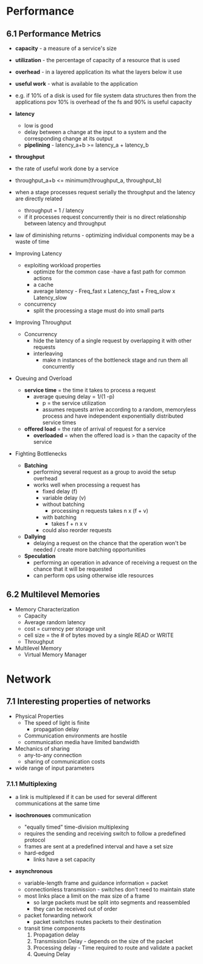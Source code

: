 # Performance

## 6.1 Performance Metrics

-  **capacity** - a measure of a service's size
-  **utilization** - the percentage of capacity of a resource that is used
-  **overhead** - in a layered application its what the layers below it use
-  **useful work** - what is available to the application
  - e.g. if 10% of a disk is used for file system data structures then from the applications pov 10% is overhead of the fs and 90% is useful capacity
  
- **latency** 
  - low is good
  - delay between a change at the input to a system and the corresponding change at its output
  - **pipelining** - latency_a+b >= latency_a + latency_b

-  **throughput**
  - the rate of useful work done by a service
  - throughput_a+b <= minimum(throughput_a, throughput_b)
  - when a stage processes request serially the throughput and the latency are directly related
    - throughput = 1 / latency
    - if it processes request concurrently their is no direct relationship between latency and throughput

- law of diminishing returns - optimizing individual components may be a waste of time

- Improving Latency
  - exploiting workload properties
    - optimize for the common case
      -have a fast path for common actions
    - a cache
    - average latency - Freq_fast x Latency_fast + Freq_slow x Latency_slow
  - concurrency
    - split the processing a stage must do into small parts

- Improving Throughput
  - Concurrency
    - hide the latency of a single request by overlapping it with other requests
    - interleaving
      - make n instances of the bottleneck stage and run them all concurrently

- Queuing and Overload
  - **service time** = the time it takes to process a request
    - average queuing delay = 1/(1 -p)
      - p = the service utilization
      - assumes requests arrive according to a random, memoryless process and have independent exponentially distributed service times
  - **offered load** = the rate of arrival of request for a service
    - **overloaded** = when the offered load is > than the capacity of the service

- Fighting Bottlenecks
  - **Batching**
    - performing several request as a group to avoid the setup overhead
    - works well when processing a request has
      - fixed delay (f)
      - variable delay (v)
      - without batching
        - processing n requests takes n x (f + v)
      - with batching
        - takes f + n x v
      - could also reorder requests
  - **Dallying**
    - delaying a request on the chance that the operation won't be needed / create more batching opportunities
  - **Speculation**
    - performing an operation in advance of receiving a request on the chance that it will be requested
    - can perform ops using otherwise idle resources

## 6.2 Multilevel Memories
- Memory Characterization
  - Capacity
  - Average random latency
  - cost = currency per storage unit
  - cell size = the # of bytes moved by a single READ or WRITE
  - Throughput
- Multilevel Memory
  - Virtual Memory Manager


# Network


## 7.1 Interesting properties of networks
- Physical Properties
	- The speed of light is finite
		- propagation delay
	- Communication environments are hostile
	- communication media have limited bandwidth
- Mechanics of sharing
	- any-to-any connection
	- sharing of communication costs
- wide range of input parameters

### 7.1.1 Multiplexing

- a link is multiplexed if it can be used for several different communications at the same time
- **isochronoues** communication
	- "equally timed" time-division multiplexing
	- requires the sending and receiving switch to follow a predefined protocol
	- frames are sent at a predefined interval and have a set size
	- hard-edged
	  - links have a set capacity
	  
- **asynchronous**
	- variable-length frame and guidance information = packet
	- connectionless transmission - switches don't need to maintain state
	- most links place a limit on the max size of a frame
		- so large packets must be split into segments and reassembled
		- they can be received out of order
	- packet forwarding network
		- packet switches routes packets to their destination
	- transit time components
		1. Propagation delay
		2. Transmission Delay
		  - depends on the size of the packet
		3. Processing delay
		  - Time required to route and validate a packet
		4. Queuing Delay
		
	
	





